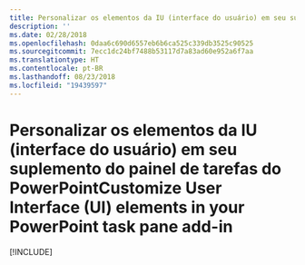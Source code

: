 ```yaml
---
title: Personalizar os elementos da IU (interface do usuário) em seu suplemento do painel de tarefas do PowerPoint
description: ''
ms.date: 02/28/2018
ms.openlocfilehash: 0daa6c690d6557eb6b6ca525c339db3525c90525
ms.sourcegitcommit: 7ecc1dc24bf7488b53117d7a83ad60e952a6f7aa
ms.translationtype: HT
ms.contentlocale: pt-BR
ms.lasthandoff: 08/23/2018
ms.locfileid: "19439597"
---
```

# <a name="customize-user-interface-ui-elements-in-your-powerpoint-task-pane-add-in"></a><span data-ttu-id="dd14c-102">Personalizar os elementos da IU (interface do usuário) em seu suplemento do painel de tarefas do PowerPoint</span><span class="sxs-lookup"><span data-stu-id="dd14c-102">Customize User Interface (UI) elements in your PowerPoint task pane add-in</span></span>

[!INCLUDE[](../includes/powerpoint-tutorial-customize-ui.md)]